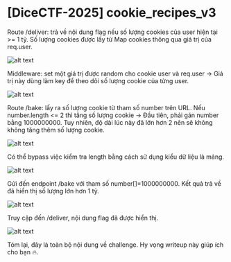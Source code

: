 # [DiceCTF-2025] cookie_recipes_v3
<p>Route /deliver: trả về nội dung flag nếu số lượng cookies của user hiện tại >= 1 tỷ. Số lượng cookies được lấy từ Map cookies thông qua giá trị của req.user.</p>

![alt text](/thanhlai/post/web_exploitation/image/post10/image.png)

<p>Middleware: set một giá trị được random cho cookie user và req.user -> Giá trị này dùng làm key để theo dõi số lượng cookie của từng user.</p>

![alt text](/thanhlai/post/web_exploitation/image/post10/image-1.png)

<p>Route /bake: lấy ra số lượng cookie từ tham số number trên URL. Nếu number.length <= 2 thì tăng số lượng cookie -> Đầu tiên, phải gán number bằng 1000000000. Tuy nhiên, độ dài lúc này đã lớn hơn 2 nên sẽ không không tăng thêm số lượng cookie.</p>

![alt text](/thanhlai/post/web_exploitation/image/post10/image-2.png)

<p>Có thể bypass việc kiểm tra length bằng cách sử dụng kiểu dữ liệu là mảng.</p>

![alt text](/thanhlai/post/web_exploitation/image/post10/image-5.png)

<p>Gửi đến endpoint /bake với tham số number[]=1000000000. Kết quả trả về đã hiển thị số lượng lớn hơn 1 tỷ.</p>

![alt text](/thanhlai/post/web_exploitation/image/post10/image-3.png)

<p>Truy cập đến /deliver, nội dung flag đã được hiển thị.</p>

![alt text](/thanhlai/post/web_exploitation/image/post10/image-4.png)

<p>Tóm lại, đây là toàn bộ nội dung về challenge. Hy vọng writeup này giúp ích cho bạn 🔥.</p>






